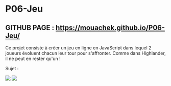 # P06-Jeu


## GITHUB PAGE : https://mouachek.github.io/P06-Jeu/

Ce projet consiste à créer un jeu en ligne en JavaScript dans lequel 2 joueurs évoluent chacun leur tour pour s'affronter.
Comme dans Highlander, il ne peut en rester qu'un !

Sujet :

<img src="https://zupimages.net/up/21/17/k65h.png"  />
<img src="https://zupimages.net/up/21/17/u7j4.png" />
